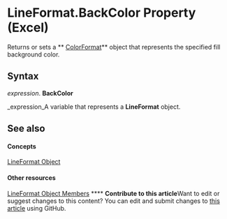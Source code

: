 
# LineFormat.BackColor Property (Excel)

Returns or sets a  ** [ColorFormat](9bb6bc1f-9886-d290-a336-068f84cad1a9.md)** object that represents the specified fill background color.


## Syntax

 _expression_. **BackColor**

 _expression_A variable that represents a  **LineFormat** object.


## See also


#### Concepts


 [LineFormat Object](13eca34b-adf7-ddd3-8c73-cc8b508c624a.md)
#### Other resources


 [LineFormat Object Members](71bf3e3a-1ee5-b4a9-96bf-fbdb81e81e42.md)
****   **Contribute to this article**Want to edit or suggest changes to this content? You can edit and submit changes to  [this article](https://github.com/jhershey00/VBA_Excel_Test/OpenXMLCon/articles/d0afc912-f982-24f2-f82d-829d410d51cf.md) using GitHub.

